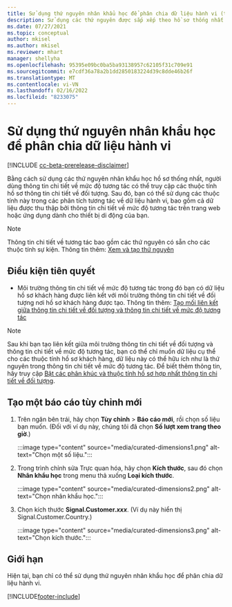 ```yaml
---
title: Sử dụng thứ nguyên nhân khẩu học để phân chia dữ liệu hành vi (thứ nguyên được sắp xếp)
description: Sử dụng các thứ nguyên được sắp xếp theo hồ sơ thống nhất để cho phép đối tượng hiểu rõ các thuộc tính hồ sơ khách hàng.
ms.date: 07/27/2021
ms.topic: conceptual
author: mkisel
ms.author: mkisel
ms.reviewer: mhart
manager: shellyha
ms.openlocfilehash: 95395e09bc0ba5ba93138957c62105f31c709e91
ms.sourcegitcommit: e7cdf36a78a2b1dd2850183224d39c8dde46b26f
ms.translationtype: MT
ms.contentlocale: vi-VN
ms.lasthandoff: 02/16/2022
ms.locfileid: "8233075"
---
```

# <a name="use-demographic-dimensions-for-splitting-behavioral-data"></a>Sử dụng thứ nguyên nhân khẩu học để phân chia dữ liệu hành vi

[!INCLUDE [cc-beta-prerelease-disclaimer](includes/cc-beta-prerelease-disclaimer.md)]

Bằng cách sử dụng các thứ nguyên nhân khẩu học hồ sơ thống nhất, người dùng thông tin chi tiết về mức độ tương tác có thể truy cập các thuộc tính hồ sơ thông tin chi tiết về đối tượng. Sau đó, bạn có thể sử dụng các thuộc tính này trong các phân tích tương tác về dữ liệu hành vi, bao gồm cả dữ liệu được thu thập bởi thông tin chi tiết về mức độ tương tác trên trang web hoặc ứng dụng dành cho thiết bị di động của bạn.

>[!NOTE]
> Thông tin chi tiết về tương tác bao gồm các thứ nguyên có sẵn cho các thuộc tính sự kiện. Thông tin thêm: [Xem và tạo thứ nguyên](dimensions.md)

## <a name="prerequisite"></a>Điều kiện tiên quyết

- Môi trường thông tin chi tiết về mức độ tương tác trong đó bạn có dữ liệu hồ sơ khách hàng được liên kết với môi trường thông tin chi tiết về đối tượng nơi hồ sơ khách hàng được tạo. Thông tin thêm: [Tạo mối liên kết giữa thông tin chi tiết về đối tượng và thông tin chi tiết về mức độ tương tác](integrate-audience-insights-engagement-insights.md)

> [!NOTE]
> Sau khi bạn tạo liên kết giữa môi trường thông tin chi tiết về đối tượng và thông tin chi tiết về mức độ tương tác, bạn có thể chỉ muốn dữ liệu cụ thể cho các thuộc tính hồ sơ khách hàng, dữ liệu này có thể hữu ích như là thứ nguyên trong thông tin chi tiết về mức độ tương tác. Để biết thêm thông tin, hãy truy cập [Bật các phân khúc và thuộc tính hồ sơ hợp nhất thông tin chi tiết về đối tượng](integrate-audience-insights-engagement-insights.md#enable-audience-insights-unified-profiles-attributes-and-segments).

## <a name="create-a-new-custom-report"></a>Tạo một báo cáo tùy chỉnh mới

1. Trên ngăn bên trái, hãy chọn **Tùy chỉnh** > **Báo cáo mới**, rồi chọn số liệu bạn muốn. (Đối với ví dụ này, chúng tôi đã chọn **Số lượt xem trang theo giờ**.)

    :::image type="content" source="media/curated-dimensions1.png" alt-text="Chọn một số liệu.":::

2. Trong trình chỉnh sửa Trực quan hóa, hãy chọn **Kích thước**, sau đó chọn **Nhân khẩu học** trong menu thả xuống **Loại kích thước**.

    :::image type="content" source="media/curated-dimensions2.png" alt-text="Chọn nhân khẩu học.":::

3. Chọn kích thước **Signal.Customer.*xxx***. (Ví dụ này hiển thị Signal.Customer.Country.)

    :::image type="content" source="media/curated-dimensions3.png" alt-text="Chọn kích thước.":::
  
## <a name="limitations"></a>Giới hạn

Hiện tại, bạn chỉ có thể sử dụng thứ nguyên nhân khẩu học để phân chia dữ liệu hành vi.


[!INCLUDE[footer-include](../includes/footer-banner.md)]
